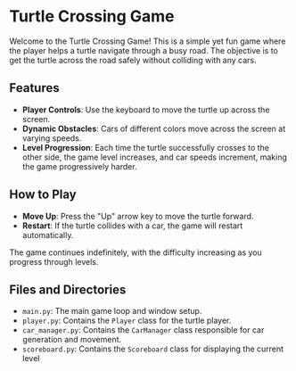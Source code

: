 
# Turtle Crossing Game

Welcome to the Turtle Crossing Game! This is a simple yet fun game where the player helps a turtle navigate through a busy road. The objective is to get the turtle across the road safely without colliding with any cars.

## Features

- **Player Controls**: Use the keyboard to move the turtle up across the screen.
- **Dynamic Obstacles**: Cars of different colors move across the screen at varying speeds.
- **Level Progression**: Each time the turtle successfully crosses to the other side, the game level increases, and car speeds increment, making the game progressively harder.

## How to Play

- **Move Up**: Press the "Up" arrow key to move the turtle forward.
- **Restart**: If the turtle collides with a car, the game will restart automatically.

The game continues indefinitely, with the difficulty increasing as you progress through levels.

## Files and Directories

- `main.py`: The main game loop and window setup.
- `player.py`: Contains the `Player` class for the turtle player.
- `car_manager.py`: Contains the `CarManager` class responsible for car generation and movement.
- `scoreboard.py`: Contains the `Scoreboard` class for displaying the current level
